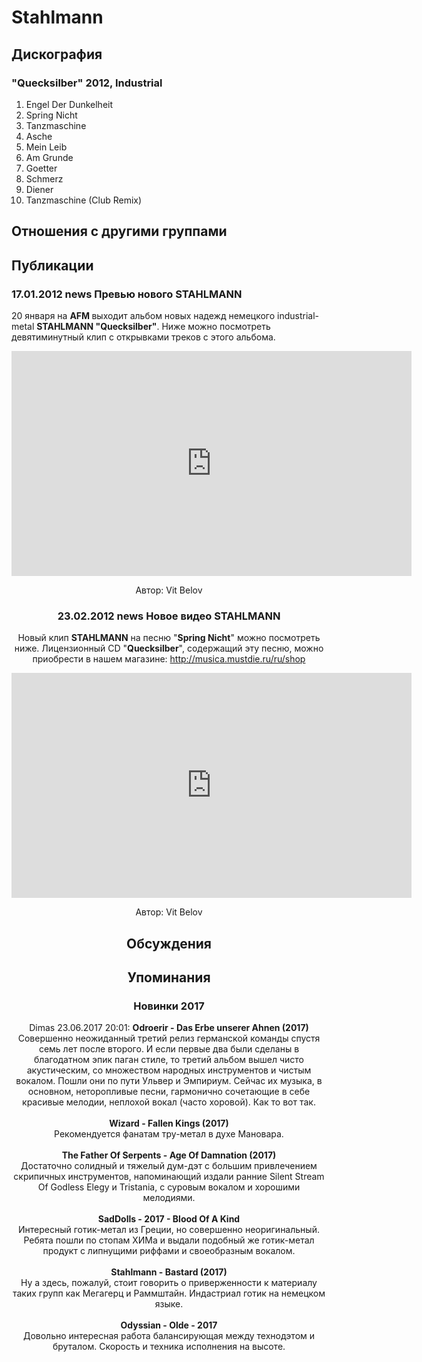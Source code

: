# Stahlmann



## Дискография

### "Quecksilber" 2012, Industrial

01. Engel Der Dunkelheit
02. Spring Nicht
03. Tanzmaschine
04. Asche
05. Mein Leib
06. Am Grunde
07. Goetter
08. Schmerz
09. Diener
10. Tanzmaschine (Club Remix) 


## Отношения с другими группами


## Публикации

### 17.01.2012 news Превью нового STAHLMANN

<P>20 января на <STRONG>AFM </STRONG>выходит альбом новых надежд немецкого industrial-metal <STRONG>STAHLMANN "Quecksilber"</STRONG>. Ниже можно посмотреть девятиминутный клип с открывками треков с этого альбома.</P>
<P><center><iframe width="640" height="360" src="http://www.youtube.com/embed/FGKm4rmivAY?feature=player_embedded" frameborder="0" allowfullscreen></iframe></P>
Автор: Vit Belov

### 23.02.2012 news Новое видео STAHLMANN

<P>Новый клип <STRONG>STAHLMANN</STRONG> на песню "<STRONG>Spring Nicht</STRONG>" можно посмотреть ниже. Лицензионный CD "<STRONG>Quecksilber</STRONG>", содержащий эту песню, можно приобрести в нашем магазине: <A href="/ru/shop">http://musica.mustdie.ru/ru/shop</A></P>
<P><center><iframe width="640" height="360" src="http://www.youtube.com/embed/5kzxg-btMuo?feature=player_embedded" frameborder="0" allowfullscreen></iframe></P>
Автор: Vit Belov


## Обсуждения


## Упоминания

### Новинки 2017

Dimas 23.06.2017 20:01:
<B>Odroerir - Das Erbe unserer Ahnen (2017)</B><BR>Совершенно неожиданный третий релиз германской команды спустя семь лет после второго. И если первые два были сделаны в благодатном эпик паган стиле, то третий альбом вышел чисто акустическим, со множеством народных инструментов и чистым вокалом. Пошли они по пути Ульвер и Эмпириум. Сейчас их музыка, в основном, неторопливые песни, гармонично сочетающие в себе красивые мелодии, неплохой вокал (часто хоровой). Как то вот так.<BR><BR><B>Wizard - Fallen Kings (2017)</B><BR>Рекомендуется фанатам тру-метал в духе Мановара.<BR><BR><B>The Father Of Serpents - Age Of Damnation (2017)</B><BR>Достаточно солидный и тяжелый дум-дэт с большим привлечением скрипичных инструментов, напоминающий издали ранние Silent Stream Of Godless Elegy и Tristania, с суровым вокалом и хорошими мелодиями.<BR><BR><B>SadDolls - 2017 - Blood Of A Kind</B><BR>Интересный готик-метал из Греции, но совершенно неоригинальный. Ребята пошли по стопам ХИМа и выдали подобный же готик-метал продукт с липнущими риффами и своеобразным вокалом.<BR><BR><B>Stahlmann - Bastard (2017)</B><BR>Ну а здесь, пожалуй, стоит говорить о приверженности к материалу таких групп как Мегагерц и Раммштайн. Индастриал готик на немецком языке.<BR><BR><B>Odyssian - Olde - 2017</B><BR>Довольно интересная работа балансирующая между технодэтом и бруталом. Скорость и техника исполнения на высоте.

